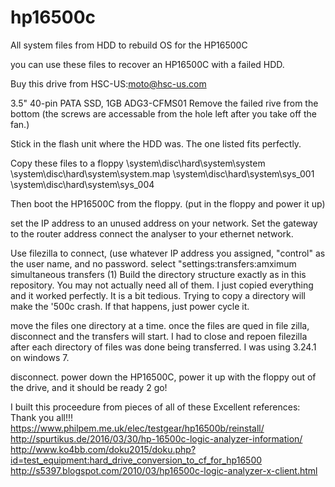 # hp16500c
All system files from HDD to rebuild OS for the HP16500C

you can use these files to recover an HP16500C with a failed HDD.

Buy this drive from HSC-US:moto@hsc-us.com

3.5" 40-pin PATA SSD, 1GB
ADG3-CFMS01
Remove the failed rive from the bottom (the screws are accessable from the hole left after you take off the fan.)

Stick in the flash unit where the HDD was. The one listed fits perfectly. 

Copy these files to a floppy
\system\disc\hard\system\system
\system\disc\hard\system\system.map
\system\disc\hard\system\sys_001
\system\disc\hard\system\sys_004

Then boot the HP16500C from the floppy. (put in the floppy and power it up)

set the IP address to an unused address on your network.
Set the gateway to the router address
connect the analyser to your ethernet network.

Use filezilla to connect, (use whatever IP address you assigned, "control" as the user name, and no password.  select "settings:transfers:amximum simultaneous transfers (1)
Build the directory structure exactly as in this repository. You may not actually need all of them. I just copied everything and it worked perfectly. It is a bit tedious. Trying to copy a directory will make the '500c crash. If that happens, just power cycle it. 

move the files one directory at a time. once the files are qued in file zilla, disconnect and the transfers will start. 
I had to close and repoen filezilla after each directory of files was done being transferred. I was using 3.24.1 on windows 7. 

disconnect. power down the HP16500C, power it up with the floppy out of the drive, and it should be ready 2 go! 

I built this proceedure from pieces of all of these Excellent references: Thank you all!!!
https://www.philpem.me.uk/elec/testgear/hp16500b/reinstall/
http://spurtikus.de/2016/03/30/hp-16500c-logic-analyzer-information/
http://www.ko4bb.com/doku2015/doku.php?id=test_equipment:hard_drive_conversion_to_cf_for_hp16500
http://s5397.blogspot.com/2010/03/hp16500c-logic-analyzer-x-client.html
